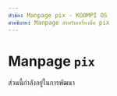 ```yaml
---
หัวข้อ: Manpage pix - KOOMPI OS
คำอธิบาย: Manpage สำหรับเครื่องมือ pix
---
```


# Manpage `pix`

ส่วนนี้กำลังอยู่ในการพัฒนา
